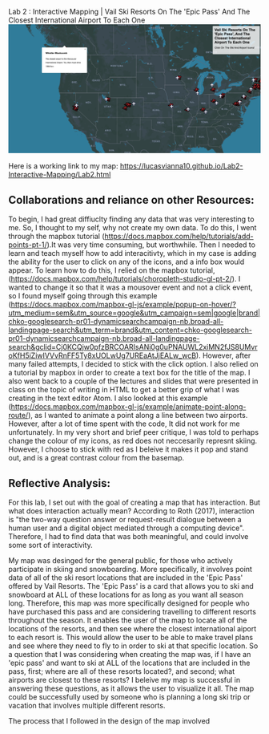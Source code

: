 Lab 2 : Interactive Mapping | Vail Ski Resorts On The 'Epic Pass' And The Closest International Airport To Each One
![alt text](https://github.com/lucasvianna10/Markdown-Lab-2/blob/master/Screen%20Shot%202020-03-09%20at%202.52.56%20PM.png "Logo Title Text 1")

Here is a working link to my map: https://lucasvianna10.github.io/Lab2-Interactive-Mapping/Lab2.html

Collaborations and reliance on other Resources:
-
  To begin, I had great diffiuclty finding any data that was very interesting to me. So, I thought to my self, why not create my own data. To do this, I went through the mapbox tutorial (https://docs.mapbox.com/help/tutorials/add-points-pt-1/).It was very time consuming, but worthwhile. Then I needed to learn and teach myself how to add interacitivty, which in my case is adding the ability for the user to click on any of the icons, and a info box would appear. To learn how to do this, I relied on the mapbox tutorial, (https://docs.mapbox.com/help/tutorials/choropleth-studio-gl-pt-2/). I wanted to change it so that it was a mousover event and not a click event, so I found myself going through this example (https://docs.mapbox.com/mapbox-gl-js/example/popup-on-hover/?utm_medium=sem&utm_source=google&utm_campaign=sem|google|brand|chko-googlesearch-pr01-dynamicsearchcampaign-nb.broad-all-landingpage-search&utm_term=brand&utm_content=chko-googlesearch-pr01-dynamicsearchcampaign-nb.broad-all-landingpage-search&gclid=Cj0KCQjw0pfzBRCOARIsANi0g0uPNAUWL2xiMN2fJS8UMvroKfH5iZiwIVVvRnFF5Ty8xUOLwUg7UREaAtJjEALw_wcB). However, after many failed attempts, I decided to stick with the click option. I also relied on a tutorial by mapbox in order to create a text box for the title of the map. I also went back to a couple of the lectures and slides that were presented in class on the topic of writing in HTML to get a better grip of what I was creating in the text editor Atom. I also looked at this example (https://docs.mapbox.com/mapbox-gl-js/example/animate-point-along-route/), as I wanted to animate a point along a line between two airports. However, after a lot of time spent with the code, It did not work for me unfortunately. In my very short and brief peer critique, I was told to perhaps change the colour of my icons, as red does not neccesarily represnt skiing. However, I choose to stick with red as I beleive it makes it pop and stand out, and is a great contrast colour from the basemap. 
  
 
 Reflective Analysis:
 -
  For this lab, I set out with the goal of creating a map that has interaction. But what does interaction actually mean? According to Roth (2017), interaction is "the two-way question answer or request-result dialogue between a human user and a digital object mediated through a computing device". Therefore, I had to find data that was both meaningful, and could involve some sort of interactivity.
  
 My map was desinged for the general public, for those who actively participate in skiing and snowboarding. More specifically, it involves point data of all of the ski resort locations that are included in the 'Epic Pass' offered by Vail Resorts. The 'Epic Pass' is a card that allows you to ski and snowboard at ALL of these locations for as long as you want all season long. Therefore, this map was more specifically designed for people who have purchased this pass and are considering travelling to different resorts throughout the season. It enables the user of the map to locate all of the locations of the resorts, and then see where the closest international aiport to each resort is. This would allow the user to be able to make travel plans and see where they need to fly to in order to ski at that specific location. So a question that I was considering when creating the map was, if I have an 'epic pass' and want to ski at ALL of the locations that are included in the pass, first; where are all of these resorts located?, and second; what airports are closest to these resorts? I beleive my map is successful in answering these questions, as it allows the user to visualize it all. The map could be successfully used by someone who is planning a long ski trip or vacation that involves multiple different resorts. 
 
 The process that I followed in the design of the map involved 
 
 
  
